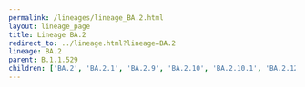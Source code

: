 ```yaml
---
permalink: /lineages/lineage_BA.2.html
layout: lineage_page
title: Lineage BA.2
redirect_to: ../lineage.html?lineage=BA.2
lineage: BA.2
parent: B.1.1.529
children: ['BA.2', 'BA.2.1', 'BA.2.9', 'BA.2.10', 'BA.2.10.1', 'BA.2.12.1', 'BA.2.36', 'BA.2.56', 'BA.2.75.2', 'BA.2.75.5', 'BA.2.86', 'BA.2.86.1', 'BA.2.86.2', 'BA.2.86.3']
---
```

